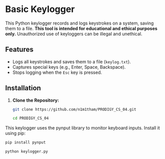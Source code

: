 # Basic Keylogger

This Python keylogger records and logs keystrokes on a system, saving them to a file. **This tool is intended for educational and ethical purposes only.** Unauthorized use of keyloggers can be illegal and unethical.

## Features

- Logs all keystrokes and saves them to a file (`keylog.txt`).
- Captures special keys (e.g., Enter, Space, Backspace).
- Stops logging when the `Esc` key is pressed.

## Installation

1. **Clone the Repository:**

   ```bash
   git clone https://github.com/n1m1tham/PRODIGY_CS_04.git

   cd PRODIGY_CS_04

This keylogger uses the pynput library to monitor keyboard inputs. Install it using pip:
   ```bash
   pip install pynput

   python keylogger.py

